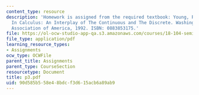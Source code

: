 ```yaml
---
content_type: resource
description: 'Homework is assigned from the required textbook: Young, Robert M. Excursions
  In Calculus: An Interplay of The Continuous and The Discrete. Washington, DC: Mathematical
  Association of America, 1992. ISBN: 0883853175.'
file: https://ol-ocw-studio-app-qa.s3.amazonaws.com/courses/18-104-seminar-in-analysis-applications-to-number-theory-fall-2006/90d585b558e48bdcf3d615acb6a89ab9_p3.pdf
file_type: application/pdf
learning_resource_types:
- Assignments
ocw_type: OCWFile
parent_title: Assignments
parent_type: CourseSection
resourcetype: Document
title: p3.pdf
uid: 90d585b5-58e4-8bdc-f3d6-15acb6a89ab9
---
```

